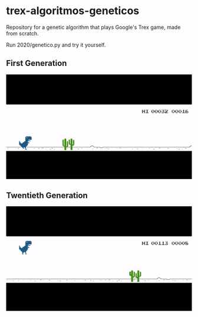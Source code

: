 # trex-algoritmos-geneticos
Repository for a genetic algorithm that plays Google's Trex game, made from scratch.

Run 2020/genetico.py and try it yourself.

## First Generation
![](examples/first_gen.gif)

## Twentieth Generation
![](examples/twentieth_gen.gif)
